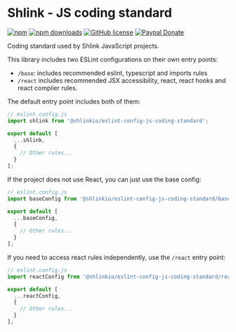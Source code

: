 # Shlink - JS coding standard

[![npm](https://img.shields.io/npm/v/@shlinkio/eslint-config-js-coding-standard?style=flat-square)](https://www.npmjs.com/package/@shlinkio/eslint-config-js-coding-standard)
[![npm downloads](https://img.shields.io/npm/dt/@shlinkio/eslint-config-js-coding-standard?style=flat-square)](https://www.npmjs.com/package/@shlinkio/eslint-config-js-coding-standard)
[![GitHub license](https://img.shields.io/github/license/shlinkio/js-coding-standard.svg?style=flat-square)](https://github.com/shlinkio/js-coding-standard/blob/master/LICENSE)
[![Paypal Donate](https://img.shields.io/badge/Donate-paypal-blue.svg?style=flat-square&logo=paypal&colorA=cccccc)](https://acel.me/donate)

Coding standard used by Shlink JavaScript projects.

This library includes two ESLint configurations on their own entry points:

* `/base`: includes recommended eslint, typescript and imports rules
* `/react` includes recommended JSX accessibility, react, react hooks and react compiler rules.

The default entry point includes both of them:

```js
// eslint.config.js
import shlink from '@shlinkio/eslint-config-js-coding-standard';

export default [
  ...shlink,
  {
    // Other rules...
  }
];
```

If the project does not use React, you can just use the base config:

```js
// eslint.config.js
import baseConfig from '@shlinkio/eslint-config-js-coding-standard/base';

export default [
  ...baseConfig,
  {
    // Other rules...
  }
];
```

If you need to access react rules independently, use the `/react` entry point:

```js
// eslint.config.js
import reactConfig from '@shlinkio/eslint-config-js-coding-standard/react';

export default [
  ...reactConfig,
  {
    // Other rules...
  }
];
```
